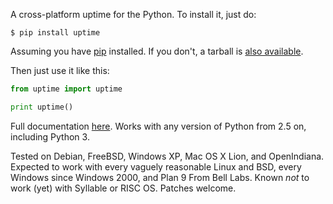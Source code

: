 A cross-platform uptime for the Python. To install it, just do:

```
$ pip install uptime
```

Assuming you have [pip](http://www.pip-installer.org/) installed. If you don't, a tarball is [also available](http://pypi.python.org/pypi/uptime/).

Then just use it like this:

```python
from uptime import uptime

print uptime()
```

Full documentation [here](http://packages.python.org/uptime/). Works with any version of Python from 2.5 on, including Python 3.

Tested on Debian, FreeBSD, Windows XP, Mac OS X Lion, and OpenIndiana. Expected to work with every vaguely reasonable Linux and BSD, every Windows since Windows 2000, and Plan 9 From Bell Labs. Known *not* to work (yet) with Syllable or RISC OS. Patches welcome.
